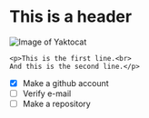 # This is a header

![Image of Yaktocat](https://octodex.github.com/images/yaktocat.png)

```
<p>This is the first line.<br>
And this is the second line.</p>
```

- [x] Make a github account
- [ ] Verify e-mail
- [ ] Make a repository
